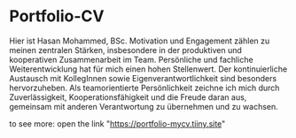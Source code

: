 # Portfolio-CV

Hier ist Hasan Mohammed, BSc. Motivation und Engagement zählen zu meinen zentralen Stärken, insbesondere in der produktiven und kooperativen Zusammenarbeit im Team. Persönliche und fachliche Weiterentwicklung hat für mich einen hohen Stellenwert. Der kontinuierliche Austausch mit KollegInnen sowie Eigenverantwortlichkeit sind besonders hervorzuheben. Als teamorientierte Persönlichkeit zeichne ich mich durch Zuverlässigkeit, Kooperationsfähigkeit und die Freude daran aus, gemeinsam mit anderen Verantwortung zu übernehmen und zu wachsen.

to see more: 
open the link 
"https://portfolio-mycv.tiiny.site"

